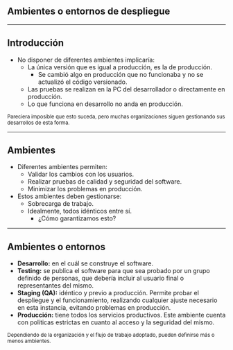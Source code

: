## Ambientes o entornos de despliegue

---

## Introducción

* No disponer de diferentes ambientes implicaría:
  * La única versión que es igual a producción, es la de producción.
      * Se cambió algo en producción que no funcionaba y no se actualizó el
        código versionado.
  * Las pruebas se realizan en la PC del desarrollador o directamente en
    producción.
  * Lo que funciona en desarrollo no anda en producción.

<small class="fragment">
Pareciera imposible que esto suceda, pero muchas organizaciones siguen
gestionando sus desarrollos de esta forma.
</small>

---

## Ambientes

* Diferentes ambientes permiten:
  * Validar los cambios con los usuarios.
  * Realizar pruebas de calidad y seguridad del software.
  * Minimizar los problemas en producción.
* Estos ambientes deben gestionarse:
  * Sobrecarga de trabajo.
  * Idealmente, todos idénticos entre sí.
      * ¿Cómo garantizamos esto?

---

## Ambientes o entornos

* **Desarrollo:** en el cuál se construye el software.
* **Testing:** se publica el software para que sea probado por un grupo definido
  de personas, que debería incluir al usuario final o representantes del mismo.
* **Staging (QA):** idéntico y previo a producción. Permite probar el despliegue
  y el funcionamiento, realizando cualquier ajuste necesario en esta instancia,
  evitando problemas en producción.
* **Producción:** tiene todos los servicios productivos. Este ambiente cuenta
  con políticas estrictas en cuanto al acceso y la seguridad del mismo.

<small>
Dependiendo de la organización y el flujo de trabajo adoptado, pueden definirse
más o menos ambientes.
</small>


